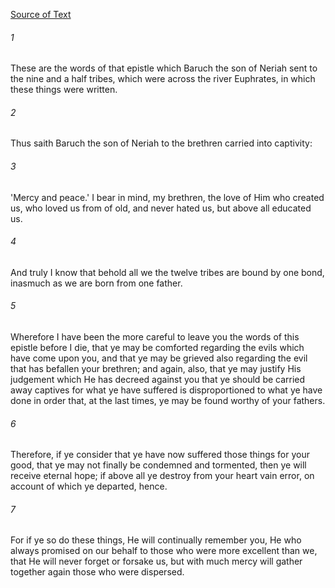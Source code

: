 [Source of Text](https://github.com/scrollmapper/bible_databases_deuterocanonical)

###### 1
These are the words of that epistle which Baruch the son of Neriah sent to the nine and a half tribes, which were across the river Euphrates, in which these things were written.

###### 2
Thus saith Baruch the son of Neriah to the brethren carried into captivity:

###### 3
'Mercy and peace.' I bear in mind, my brethren, the love of Him who created us, who loved us from of old, and never hated us, but above all educated us.

###### 4
And truly I know that behold all we the twelve tribes are bound by one bond, inasmuch as we are born from one father.

###### 5
Wherefore I have been the more careful to leave you the words of this epistle before I die, that ye may be comforted regarding the evils which have come upon you, and that ye may be grieved also regarding the evil that has befallen your brethren; and again, also, that ye may justify His judgement which He has decreed against you that ye should be carried away captives for what ye have suffered is disproportioned to what ye have done in order that, at the last times, ye may be found worthy of your fathers.

###### 6
Therefore, if ye consider that ye have now suffered those things for your good, that ye may not finally be condemned and tormented, then ye will receive eternal hope; if above all ye destroy from your heart vain error, on account of which ye departed, hence.

###### 7
For if ye so do these things, He will continually remember you, He who always promised on our behalf to those who were more excellent than we, that He will never forget or forsake us, but with much mercy will gather together again those who were dispersed.